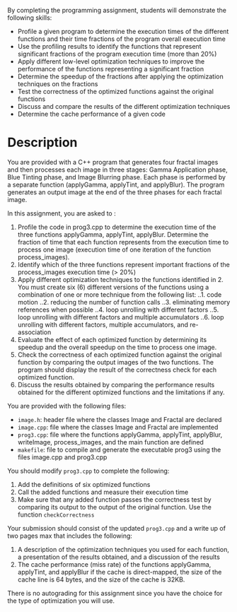 By completing the programming assignment, students will demonstrate the following skills:
- Profile a given program to determine the  execution times of the different functions and their time fractions of the program overall execution time
- Use the profiling results to identify the functions that represent significant fractions of the program execution time (more than 20%)
- Apply different low-level optimization techniques to improve the performance of the functions representing a significant fraction
- Determine the speedup of the fractions after applying the optimization techniques on the fractions
- Test the correctness of the optimized functions against the original functions
- Discuss and compare the results of the different optimization techniques
- Determine the cache performance of a given code

# Description
You are provided with a C++ program that generates four fractal images and then processes each image in three stages: Gamma Application phase, Blue Tinting phase, and Image Blurring phase. Each phase is performed by a separate function (applyGamma, applyTint, and applyBlur).
The program generates an output image at the end of the three phases for each fractal image.

In this assignment, you are asked to :
1. Profile the code in prog3.cpp to determine the execution time of the three functions applyGamma, applyTint, applyBlur. Determine the fraction of time that each function represents from the execution time to process one image (execution time of one iteration of the function process_images).
2. Identify which of the three functions represent important fractions of the  process_images execution time (> 20%) 
3. Apply different optimization techniques to the functions identified in 2. You must create  six (6) different versions of the functions using a combination of one or more technique  from the following list: 
..1. code motion
..2. reducing the number of function calls
..3. eliminating memory references when possible
..4. loop unrolling with different factors
..5. loop unrolling with different factors and multiple accumulators
..6.  loop unrolling with different factors, multiple accumulators, and re-association
4. Evaluate the effect of each optimized function by determining its speedup and the overall speedup on the time to process one image. 
5. Check the correctness of each optimized function against the original function by comparing the output images of the two functions. The program should display the result of the correctness check for each optimized function.
6. Discuss the results obtained by comparing the performance results obtained for the different optimized functions and the limitations if any. 
 
You are provided with the following files:
- `image.h`: header file where the classes Image and Fractal are declared
- `image.cpp`:  file where the classes Image and Fractal are implemented
- `prog3.cpp`: file where the functions applyGamma, applyTint, applyBlur, writeImage, process_images, and the main function are defined
- `makefile`: file to compile and generate the executable prog3 using the files image.cpp and prog3.cpp

You should modify `prog3.cpp` to complete the following:
1. Add the definitions of six optimized functions
2. Call the added functions and measure their execution time
3. Make sure that any added function passes the correctness test by comparing its output to the output of the original function. Use the function `checkCorrectness`

Your submission should consist of the updated `prog3.cpp` and a write up of two pages max that includes the following:
1. A description of  the optimization techniques you used for each function, a presentation of the results obtained, and a discussion of the results
2. The cache performance (miss rate) of the functions applyGamma, applyTint, and applyBlur if the cache is direct-mapped, the size of the cache line is 64 bytes, and the size of the cache is 32KB.

There is no autograding for this assignment since you have the choice for the type of optimization you will use.

